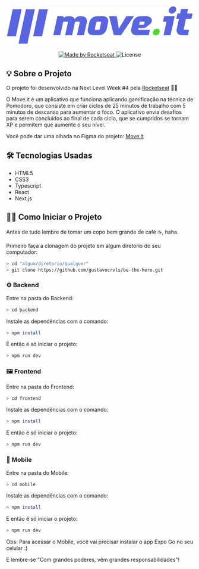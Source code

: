 <h4 align="center">
  <img src="https://github.com/gustavocrvls/moveit/blob/main/public/logo-full.svg" />
</h4>

<p align="center">
  <a href="https://rocketseat.com.br">
    <img alt="Made by Rocketseat" src="https://img.shields.io/badge/made%20by-Rocketseat-5965e0">
  </a>
  <img alt="License" src="https://img.shields.io/badge/license-MIT-5965e0">
</p>

## 💡 Sobre o Projeto

O projeto foi desenvolvido na Next Level Week #4 pela [Rocketseat](https://rocketseat.com.br/) 🚀💜

O Move.it é um aplicativo que funciona aplicando gamificação na técnica de Pomodoro, que consiste em criar ciclos de 25 minutos de trabalho com 5 minutos de descanso para aumentar o foco. O aplicativo envia desafios para serem concluídos ao final de cada ciclo, que se cumpridos se tornam XP e permitem que aumente o seu nível.

Você pode dar uma olhada no Figma do projeto: <a href="https://www.figma.com/file/e3UkGrCXSFd21KdxeJJUWr/Move.it-1.0?node-id=160%3A2761" target="_blank">Move.it</a>

## 🛠 Tecnologias Usadas
- HTML5
- CSS3
- Typescript
- React
- Next.js

## 🧙‍♂️ Como Iniciar o Projeto

Antes de tudo lembre de tomar um copo bem grande de café ☕️, haha.

Primeiro faça a clonagem do projeto em algum diretorio do seu computador:
```bash
> cd "algum/diretorio/qualquer"
> git clone https://github.com/gustavocrvls/be-the-hero.git
```
### ⚙️ Backend

Entre na pasta do Backend:

```bash
> cd backend
```

Instale as dependências com o comando:

```bash
> npm install
```

E então é só iniciar o projeto:
```bash
> npm run dev
```

### 🖼 Frontend

Entre na pasta do Frontend:

```bash
> cd frontend
```

Instale as dependências com o comando:

```bash
> npm install
```

E então é só iniciar o projeto:
```bash
> npm run dev
```

### 📱 Mobile

Entre na pasta do Mobile:

```bash
> cd mobile
```

Instale as dependências com o comando:

```bash
> npm install
```

E então é só iniciar o projeto:
```bash
> npm run dev
```

Obs: Para acessar o Mobile, você vai precisar instalar o app Expo Go no seu celular :)

E lembre-se "Com grandes poderes, vêm grandes responsabilidades"!
